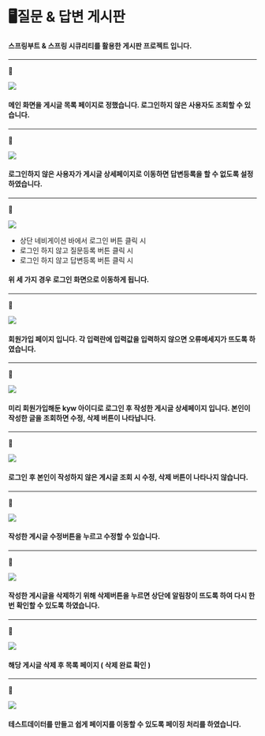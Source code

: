 # 🖥질문 & 답변 게시판 
#### 스프링부트 & 스프링 시큐리티를 활용한 게시판 프로젝트 입니다.

---------------------------------------
📢

![](https://github.com/Kyw111/QuestionAnswer/blob/main/md_img/home.PNG)

#### 메인 화면을 게시글 목록 페이지로 정했습니다. 로그인하지 않은 사용자도 조회할 수 있습니다.

---------------------------------
📢

![](https://github.com/Kyw111/QuestionAnswer/blob/main/md_img/NotUserViewList.PNG)

#### 로그인하지 않은 사용자가 게시글 상세페이지로 이동하면 답변등록을 할 수 없도록 설정하였습니다.

----------------
📢

![](https://github.com/Kyw111/QuestionAnswer/blob/main/md_img/login.PNG)

* 상단 네비게이션 바에서 로그인 버튼 클릭 시
* 로그인 하지 않고 질문등록 버튼 클릭 시
* 로그인 하지 않고 답변등록 버튼 클릭 시
#### 위 세 가지 경우 로그인 화면으로 이동하게 됩니다.

-------------------
📢

![](https://github.com/Kyw111/QuestionAnswer/blob/main/md_img/signup.PNG)

#### 회원가입 페이지 입니다. 각 입력란에 입력값을 입력하지 않으면 오류메세지가 뜨도록 하였습니다.

------------------
📢

![](https://github.com/Kyw111/QuestionAnswer/blob/main/md_img/LoginAndViewDetailMine.PNG)

#### 미리 회원가입해둔 kyw 아이디로 로그인 후 작성한 게시글 상세페이지 입니다. 본인이 작성한 글을 조회하면 수정, 삭제 버튼이 나타납니다.

---------
📢

![](https://github.com/Kyw111/QuestionAnswer/blob/main/md_img/visiblebutton.PNG)

#### 로그인 후 본인이 작성하지 않은 게시글 조회 시 수정, 삭제 버튼이 나타나지 않습니다.

------------------------
📢

![](https://github.com/Kyw111/QuestionAnswer/blob/main/md_img/LoginAndModify.PNG)

#### 작성한 게시글 수정버튼을 누르고 수정할 수 있습니다.

---------------
📢

![](https://github.com/Kyw111/QuestionAnswer/blob/main/md_img/loginAndDeleteMine.PNG)

#### 작성한 게시글을 삭제하기 위해 삭제버튼을 누르면 상단에 알림창이 뜨도록 하여 다시 한번 확인할 수 있도록 하였습니다.

-----------
📢

![](https://github.com/Kyw111/QuestionAnswer/blob/main/md_img/DeleteAndList.PNG)

#### 해당 게시글 삭제 후 목록 페이지 ( 삭제 완료 확인 )

------------------------
📢

![](https://github.com/Kyw111/QuestionAnswer/blob/main/md_img/paging.PNG)

#### 테스트데이터를 만들고 쉽게 페이지를 이동할 수 있도록 페이징 처리를 하였습니다. 
